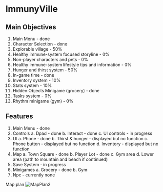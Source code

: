 # ImmunyVille

## Main Objectives

1. Main Menu - done
2. Character Selection - done
3. Explorable village - 50%
4. Healthy immune-system focused storyline - 0%
5. Non-player characters and pets - 0%
6. Healthy immune-system lifestyle tips and information - 0%
7. Hunger and thirst system - 50%
8. In-game time - done
9. Inventory system - 10%
10. Stats system - 10%
11. Hidden Objects Minigame (grocery) - done
12. Tasks system - 0%
13. Rhythm minigame (gym) - 0%

## Features

1. Main Menu - done
2. Controls
  a. Dpad - done
  b. Interact - done
  c. UI controls - in progress
4. UI
  a. Phone - done
  b. Thirst & hunger - displayed but no function
  c. Phone button - displayed but no function
  d. Inventory - displayed but no function
5. Map
  a. Town Square - done
  b. Player Lot - done
  c. Gym area
  d. Lower area (path to mountain and beach if continued)
6. Save System - in progress
7. Minigames
  a. Grocery - done
  b. Gym
9. Npc - currently none

Map plan
![MapPlan2](https://user-images.githubusercontent.com/87693389/128253948-947d5f91-cb8f-4f15-986d-3cc605a316d2.png)
